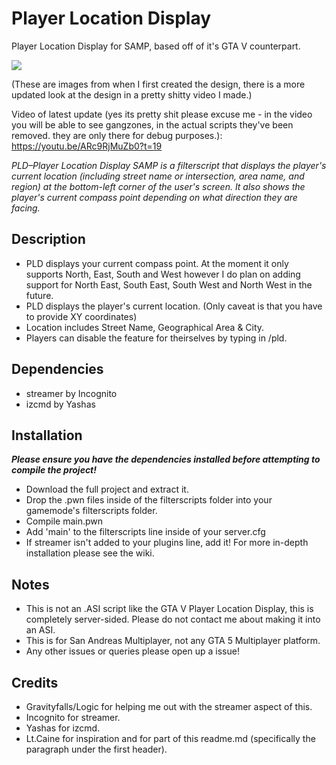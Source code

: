 # Player Location Display
Player Location Display for SAMP, based off of it's GTA V counterpart.

<img src="https://uploadir.com/u/lc59u2jh"></img>

(These are images from when I first created the design, there is a more updated look at the design in a pretty shitty video I made.)

Video of latest update (yes its pretty shit please excuse me - in the video you will be able to see gangzones, in the actual scripts they've been removed. they are only there for debug purposes.): https://youtu.be/ARc9RjMuZb0?t=19

<i>PLD–Player Location Display SAMP is a filterscript that displays the player's current location (including street name or intersection, area name, and region) at the bottom-left corner of the user's screen. It also shows the player's current compass point depending on what direction they are facing.</i>

## Description
* PLD displays your current compass point. At the moment it only supports North, East, South and West however I do plan on adding support for North East, South East, South West and North West in the future.
* PLD displays the player's current location. (Only caveat is that you have to provide XY coordinates)
* Location includes Street Name, Geographical Area & City.
* Players can disable the feature for theirselves by typing in /pld.

## Dependencies
* streamer by Incognito
* izcmd by Yashas

## Installation
<b><i>Please ensure you have the dependencies installed before attempting to compile the project!</i></b>
* Download the full project and extract it.
* Drop the .pwn files inside of the filterscripts folder into your gamemode's filterscripts folder.
* Compile main.pwn
* Add 'main' to the filterscripts line inside of your server.cfg
* If streamer isn't added to your plugins line, add it!
For more in-depth installation please see the wiki.

## Notes
* This is not an .ASI script like the GTA V Player Location Display, this is completely server-sided. Please do not contact me about making it into an ASI.
* This is for San Andreas Multiplayer, not any GTA 5 Multiplayer platform.
* Any other issues or queries please open up a issue!

## Credits
* Gravityfalls/Logic for helping me out with the streamer aspect of this.
* Incognito for streamer.
* Yashas for izcmd.
* Lt.Caine for inspiration and for part of this readme.md (specifically the paragraph under the first header).
